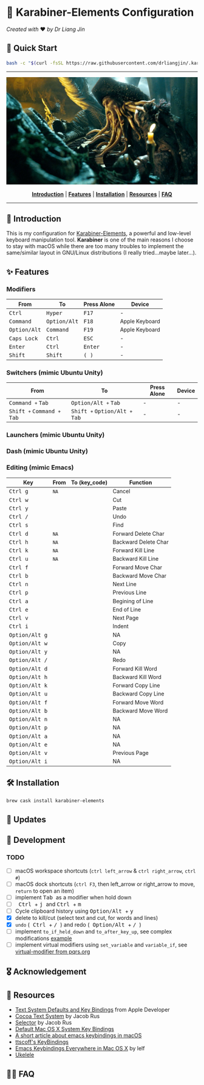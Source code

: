 # :musical_keyboard: Karabiner-Elements Configuration
*Created with* :heart: *by Dr Liang Jin*

## :rocket: Quick Start
```bash
bash -c "$(curl -fsSL https://raw.githubusercontent.com/drliangjin/.karabiner.d/master/tools/install)"
```
- - -

<p align="center"><img src="/assets/images/davy_jones.jpg" alt="davy_jones"/></p>
<p align="center">
  <b><a href="#introduction">Introduction</a></b>
  |
  <b><a href="#features">Features</a></b>
  |
  <b><a href="#installation">Installation</a></b>
  |
  <b><a href="#resources">Resources</a></b>  
  |
  <b><a href="#features">FAQ</a></b>  
</p>

- - -

## :scroll: Introduction

This is my configuration for [Karabiner-Elements](https://pqrs.org/osx/karabiner/), a powerful and low-level keyboard manipulation tool. **Karabiner** is one of the main reasons I choose to stay with macOS while there are too many troubles to implement the same/similar layout in GNU/Linux distributions (I really tried...maybe later...).

## :sparkles: Features

### Modifiers

| From                    | To                      | Press Alone                   | Device         |
|-------------------------|-------------------------|-------------------------------|----------------|
| <kbd> Ctrl </kbd>       | <kbd> Hyper </kbd>      | <kbd> F17 </kbd>              | -              |
| <kbd> Command </kbd>    | <kbd> Option/Alt </kbd> | <kbd> F18 </kbd>              | Apple Keyboard |
| <kbd> Option/Alt </kbd> | <kbd> Command </kbd>    | <kbd> F19 </kbd>              | Apple Keyboard |
| <kbd> Caps Lock </kbd>  | <kbd> Ctrl </kbd>       | <kbd> ESC </kbd>              | -              |
| <kbd> Enter </kbd>      | <kbd> Ctrl </kbd>       | <kbd> Enter </kbd>            | -              |
| <kbd> Shift </kbd>      | <kbd> Shift </kbd>      | <kbd> ( </kbd> <kbd> ) </kbd> | -              |

### Switchers (mimic Ubuntu Unity)

| From                    | To                      | Press Alone                   | Device         |
|-------------------------|-------------------------|-------------------------------|----------------|
| <kbd> Command </kbd> `+` <kbd> Tab </kbd>   | <kbd> Option/Alt </kbd> `+` <kbd> Tab </kbd> | - | - |
| <kbd> Shift </kbd> `+` <kbd> Command </kbd> `+` <kbd> Tab </kbd>   | <kbd> Shift </kbd> `+` <kbd> Option/Alt </kbd> `+` <kbd> Tab </kbd> | - | - |

### Launchers (mimic Ubuntu Unity)

### Dash (mimic Ubuntu Unity)

### Editing (mimic Emacs)

| Key                              | From   | To (key_code)  | Function  |
|----------------------------------|--------|----------------|-----------------|
| <kbd> Ctrl </kbd> <kbd> g </kbd> | `NA`   |  | Cancel |
| <kbd> Ctrl </kbd> <kbd> w </kbd> |        |       | Cut                |
| <kbd> Ctrl </kbd> <kbd> y </kbd> |        |       | Paste                |
| <kbd> Ctrl </kbd> <kbd> / </kbd> |        |       | Undo                |
| <kbd> Ctrl </kbd> <kbd> s </kbd> |        |      | Find                |
| <kbd> Ctrl </kbd> <kbd> d </kbd> | `NA`   |  | Forward Delete Char   |
| <kbd> Ctrl </kbd> <kbd> h </kbd> | `NA`   |   | Backward Delete Char                |
| <kbd> Ctrl </kbd> <kbd> k </kbd> | `NA`   |   | Forward Kill Line                |
| <kbd> Ctrl </kbd> <kbd> u </kbd> | `NA`   |  | Backward Kill Line                |
| <kbd> Ctrl </kbd> <kbd> f </kbd> |        |          | Forward Move Char                |
| <kbd> Ctrl </kbd> <kbd> b </kbd> |        |           | Backward Move Char                |
| <kbd> Ctrl </kbd> <kbd> n </kbd> |        |           | Next Line                |
| <kbd> Ctrl </kbd> <kbd> p </kbd> |        |           | Previous Line                |
| <kbd> Ctrl </kbd> <kbd> a </kbd> |        |               | Begining of Line             |
| <kbd> Ctrl </kbd> <kbd> e </kbd> |        |                 | End of Line                |
| <kbd> Ctrl </kbd> <kbd> v </kbd> |        |             | Next Page                |
| <kbd> Ctrl </kbd> <kbd> i </kbd> |        |                   | Indent        |
| <kbd> Option/Alt </kbd> <kbd> g </kbd> |        |        | NA                |
| <kbd> Option/Alt </kbd> <kbd> w </kbd> |        |        | Copy                |
| <kbd> Option/Alt </kbd> <kbd> y </kbd> |        |        | NA                |
| <kbd> Option/Alt </kbd> <kbd> / </kbd> |        |        | Redo                |
| <kbd> Option/Alt </kbd> <kbd> d </kbd> |        |                 | Forward Kill Word        |
| <kbd> Option/Alt </kbd> <kbd> h </kbd> |        |                 | Backward Kill Word        |
| <kbd> Option/Alt </kbd> <kbd> k </kbd> |        |                 | Forward Copy Line                |
| <kbd> Option/Alt </kbd> <kbd> u </kbd> |        |                 | Backward Copy Line                |
| <kbd> Option/Alt </kbd> <kbd> f </kbd> |        |    | Forward Move Word               |
| <kbd> Option/Alt </kbd> <kbd> b </kbd> |        |    | Backward Move Word                |
| <kbd> Option/Alt </kbd> <kbd> n </kbd> |        |    | NA                |
| <kbd> Option/Alt </kbd> <kbd> p </kbd> |        |      | NA                |
| <kbd> Option/Alt </kbd> <kbd> a </kbd> |        |           | NA             |
| <kbd> Option/Alt </kbd> <kbd> e </kbd> |        |           | NA                |
| <kbd> Option/Alt </kbd> <kbd> v </kbd> |        |      | Previous Page                |
| <kbd> Option/Alt </kbd> <kbd> i </kbd> |        |            | NA |
## :hammer_and_wrench: Installation
```bash
brew cask install karabiner-elements
```

## :loudspeaker: Updates

## :construction: Development
### TODO
- [ ] macOS workspace shortcuts (`ctrl left_arrow` & `ctrl right_arrow`, `ctrl #`)
- [ ] macOS dock shortcuts (`ctrl F3`, then left_arrow or right_arrow to move, `return` to open an item)
- [ ] implement <kbd> Tab </kbd> as a modifier when hold down
- [ ] <kbd> Ctrl </kbd> + <kbd> j </kbd> and <kbd> Ctrl </kbd> + <kbd> m </kbd>
- [ ] Cycle clipboard history using <kbd> Option/Alt </kbd> + <kbd> y </kbd>
- [x] delete to kill/cut (select text and cut, for words and lines)
- [x] `undo` (<kbd> Ctrl </kbd> + <kbd> / </kbd> ) and redo (<kbd> Option/Alt </kbd> + <kbd> / </kbd> )
- [ ] implement `to_if_held_down` and `to_after_key_up`, see complex modifications [example](https://github.com/pqrs-org/KE-complex_modifications/blob/8f48a175795e1e737a6885068d729cb4586114a4/docs/json/example_halt.json)
- [ ] implement virtual modifiers using `set_variable` and `variable_if`, see [virtual-modifier from pqrs.org](https://pqrs.org/osx/karabiner/json.html#virtual-modifier)
## :medal_military: Acknowledgement

## :open_book: Resources
- [Text System Defaults and Key Bindings](https://developer.apple.com/library/archive/documentation/Cocoa/Conceptual/EventOverview/TextDefaultsBindings/TextDefaultsBindings.html#//apple_ref/doc/uid/20000468-CJBDEADF) from Apple Developer
- [Cocoa Text System](http://www.hcs.harvard.edu/~jrus/site/cocoa-text.html) by Jacob Rus
- [Selector](http://www.hcs.harvard.edu/~jrus/site/selectors.html) by Jacob Rus
- [Default Mac OS X System Key Bindings](http://www.hcs.harvard.edu/~jrus/site/system-bindings.html)
- [A short article about emacs keybindings in macOS](https://jblevins.org/log/kbd)
- [ttscoff's KeyBindings](https://github.com/ttscoff/KeyBindings)
- [Emacs Keybindings Everywhere in Mac OS X](http://lelf.lu/posts/emacs-keybindings-mac-os-x.html) by lelf
- [Ukelele](http://scripts.sil.org/cms/scripts/page.php?site_id=nrsi&id=ukelele)

## :raising_hand_woman: FAQ
